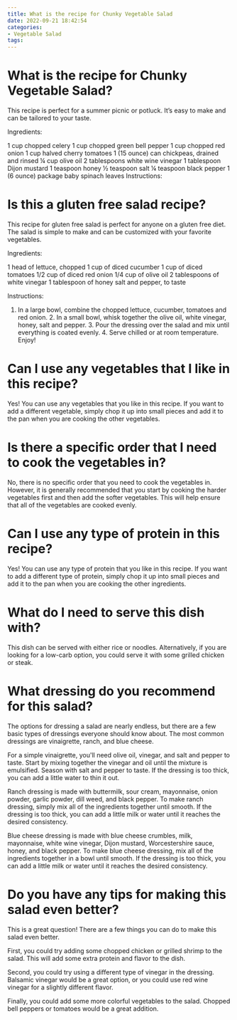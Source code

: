 ```yaml
---
title: What is the recipe for Chunky Vegetable Salad
date: 2022-09-21 18:42:54
categories:
- Vegetable Salad
tags:
---
```



#  What is the recipe for Chunky Vegetable Salad?

This recipe is perfect for a summer picnic or potluck. It’s easy to make and can be tailored to your taste.

Ingredients:

1 cup chopped celery
1 cup chopped green bell pepper
1 cup chopped red onion
1 cup halved cherry tomatoes
1 (15 ounce) can chickpeas, drained and rinsed
¼ cup olive oil
2 tablespoons white wine vinegar
1 tablespoon Dijon mustard
1 teaspoon honey
½ teaspoon salt
¼ teaspoon black pepper
1 (6 ounce) package baby spinach leaves
Instructions:

#  Is this a gluten free salad recipe?

This recipe for gluten free salad is perfect for anyone on a gluten free diet. The salad is simple to make and can be customized with your favorite vegetables.

Ingredients:

1 head of lettuce, chopped
1 cup of diced cucumber
1 cup of diced tomatoes
1/2 cup of diced red onion
1/4 cup of olive oil
2 tablespoons of white vinegar
1 tablespoon of honey
salt and pepper, to taste

Instructions:

1. In a large bowl, combine the chopped lettuce, cucumber, tomatoes and red onion. 2. In a small bowl, whisk together the olive oil, white vinegar, honey, salt and pepper. 3. Pour the dressing over the salad and mix until everything is coated evenly. 4. Serve chilled or at room temperature. Enjoy!

#  Can I use any vegetables that I like in this recipe?

Yes! You can use any vegetables that you like in this recipe. If you want to add a different vegetable, simply chop it up into small pieces and add it to the pan when you are cooking the other vegetables.

# Is there a specific order that I need to cook the vegetables in?

No, there is no specific order that you need to cook the vegetables in. However, it is generally recommended that you start by cooking the harder vegetables first and then add the softer vegetables. This will help ensure that all of the vegetables are cooked evenly.

# Can I use any type of protein in this recipe?

Yes! You can use any type of protein that you like in this recipe. If you want to add a different type of protein, simply chop it up into small pieces and add it to the pan when you are cooking the other ingredients.

# What do I need to serve this dish with?

This dish can be served with either rice or noodles. Alternatively, if you are looking for a low-carb option, you could serve it with some grilled chicken or steak.

#  What dressing do you recommend for this salad?

The options for dressing a salad are nearly endless, but there are a few basic types of dressings everyone should know about. The most common dressings are vinaigrette, ranch, and blue cheese.

For a simple vinaigrette, you'll need olive oil, vinegar, and salt and pepper to taste. Start by mixing together the vinegar and oil until the mixture is emulsified. Season with salt and pepper to taste. If the dressing is too thick, you can add a little water to thin it out.

Ranch dressing is made with buttermilk, sour cream, mayonnaise, onion powder, garlic powder, dill weed, and black pepper. To make ranch dressing, simply mix all of the ingredients together until smooth. If the dressing is too thick, you can add a little milk or water until it reaches the desired consistency.

Blue cheese dressing is made with blue cheese crumbles, milk, mayonnaise, white wine vinegar, Dijon mustard, Worcestershire sauce, honey, and black pepper. To make blue cheese dressing, mix all of the ingredients together in a bowl until smooth. If the dressing is too thick, you can add a little milk or water until it reaches the desired consistency.

#  Do you have any tips for making this salad even better?

This is a great question! There are a few things you can do to make this salad even better.

First, you could try adding some chopped chicken or grilled shrimp to the salad. This will add some extra protein and flavor to the dish.

Second, you could try using a different type of vinegar in the dressing. Balsamic vinegar would be a great option, or you could use red wine vinegar for a slightly different flavor.

Finally, you could add some more colorful vegetables to the salad. Chopped bell peppers or tomatoes would be a great addition.